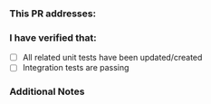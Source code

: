 ### This PR addresses:

<!-- Put a reference to an issue number here,
     or a short description of what this PR addresses if no issue exists -->


### I have verified that:

<!-- Ensure all of these boxes are checked -->
- [ ] All related unit tests have been updated/created
- [ ] Integration tests are passing

### Additional Notes

<!-- Put any other additional notes here for reviewers -->
